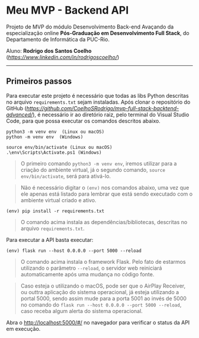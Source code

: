 # Meu MVP - Backend API

Projeto de MVP do módulo Desenvolvimento Back-end Avaçando da especialização online **Pós-Graduação em Desenvolvimento Full Stack**, do Departamento de Informática da PUC-Rio.

Aluno: **Rodrigo dos Santos Coelho** (*https://www.linkedin.com/in/rodrigoscoelho/*)

---
## Primeiros passos

Para executar este projeto é necessário que todas as libs Python descritas no arquivo `requirements.txt` sejam instaladas. 
Após clonar o repositório do GitHub (*https://github.com/CoelhoSRodrigo/mvp-full-stack-backtend-advanced/*), é necessário ir ao diretório raiz, pelo terminal do Visual Studio Code, para que possa executar os comandos descritos abaixo.

```
python3 -m venv env  (Linux ou macOS)
python -m venv env  (Windows)
```
```
source env/bin/activate (Linux ou macOS)
.\env\Scripts\Activate.ps1 (Windows)

```

> O primeiro comando `python3 -m venv env`, iremos utilizar para a criação do ambiente virtual, já o segundo comando, `source env/bin/activate`, será para ativá-lo.

> Não é necessário digitar o `(env)` nos comandos abaixo, uma vez que ele apenas está listado para lembrar que está sendo executado com o ambiente virtual criado e ativo.

```
(env) pip install -r requirements.txt
```

> O comando acima instala as dependências/bibliotecas, descritas no arquivo `requirements.txt`.

Para executar a API  basta executar:

```
(env) flask run --host 0.0.0.0 --port 5000 --reload
```

> O comando acima instala o framework Flask. Pelo fato de estarmos utilizando o parâmetro `--reload`, o servidor web reiniciará automaticamente após uma mudança no código fonte. 

> Caso esteja o utilizando o macOS, pode ser que o AirPlay Receiver, ou outtra aplicação do sistema operacional, já esteja utilizando a portal 5000, sendo assim mude para a porta 5001 ao invés de 5000 no comando do `flask run --host 0.0.0.0 --port 5000 --reload`, caso receba algum alerta do sistema operacional.


Abra o [http://localhost:5000/#/](http://localhost:5000/#/) no navegador para verificar o status da API em execução.
